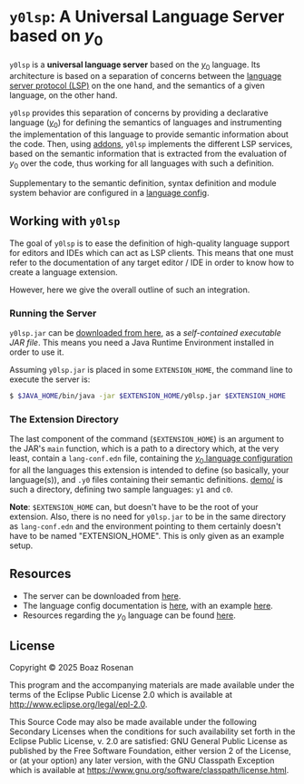 # `y0lsp`: A Universal Language Server based on $y_0$

`y0lsp` is a **universal language server** based on the [$y_0$](../README.md)
language. Its architecture is based on a separation of concerns between the
[language server protocol
(LSP)](https://en.wikipedia.org/wiki/Language_Server_Protocol) on the one hand,
and the semantics of a given language, on the other hand.

`y0lsp` provides this separation of concerns by providing a declarative language
([$y_0$](../README.md)) for defining the semantics of languages and
instrumenting the implementation of this language to provide semantic
information about the code. Then, using [addons](doc/addon_utils.md), `y0lsp`
implements the different LSP services, based on the semantic information that is
extracted from the evaluation of $y_0$ over the code, thus working for all
languages with such a definition.

Supplementary to the semantic definition, syntax definition and module system
behavior are configured in a [language config](../doc/config.md).

## Working with `y0lsp`

The goal of `y0lsp` is to ease the definition of high-quality language support
for editors and IDEs which can act as LSP clients. This means that one must
refer to the documentation of any target editor / IDE in order to know how to
create a language extension.

However, here we give the overall outline of such an integration.

### Running the Server

`y0lsp.jar` can be [downloaded from here](bin/y0lsp.jar), as a _self-contained
executable JAR file_. This means you need a Java Runtime Environment installed
in order to use it.

Assuming `y0lsp.jar` is placed in some `EXTENSION_HOME`, the command line to
execute the server is:

```sh
$ $JAVA_HOME/bin/java -jar $EXTENSION_HOME/y0lsp.jar $EXTENSION_HOME
```

### The Extension Directory

The last component of the command (`$EXTENSION_HOME`) is an argument to the
JAR's `main` function, which is a path to a directory which, at the very least,
contain a `lang-conf.edn` file, containing the [$y_0$ language
configuration](../doc/config.md) for all the languages this extension is
intended to define (so basically, your language(s)), and `.y0` files containing
their semantic definitions. [demo/](demo/) is such a directory, defining two
sample languages: `y1` and `c0`.

**Note**: `$EXTENSION_HOME` can, but doesn't have to be the root of your extension. Also,
there is no need for `y0lsp.jar` to be in the same directory as
`lang-conf.edn` and the environment pointing to them certainly doesn't have to
be named "EXTENSION_HOME". This is only given as an example setup.

## Resources

* The server can be downloaded from [here](bin/y0lsp.jar).
* The language config documentation is [here](../doc/config.md), with an example
  [here](demo/lang-conf.edn).
* Resources regarding the $y_0$ language can be found
  [here](../README.md#documentation).

## License

Copyright © 2025 Boaz Rosenan

This program and the accompanying materials are made available under the
terms of the Eclipse Public License 2.0 which is available at
http://www.eclipse.org/legal/epl-2.0.

This Source Code may also be made available under the following Secondary
Licenses when the conditions for such availability set forth in the Eclipse
Public License, v. 2.0 are satisfied: GNU General Public License as published by
the Free Software Foundation, either version 2 of the License, or (at your
option) any later version, with the GNU Classpath Exception which is available
at https://www.gnu.org/software/classpath/license.html.
